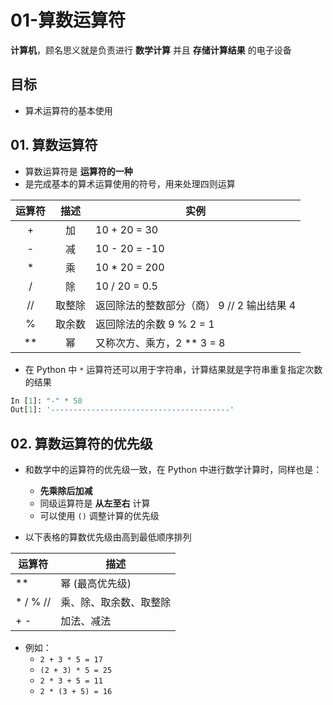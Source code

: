 # 01-算数运算符

**计算机**，顾名思义就是负责进行 **数学计算** 并且 **存储计算结果** 的电子设备

## 目标

- 算术运算符的基本使用

## 01. 算数运算符

- 算数运算符是 **运算符的一种**
- 是完成基本的算术运算使用的符号，用来处理四则运算

| 运算符 |  描述  | 实例                                       |
| :----: | :----: | ------------------------------------------ |
|   +    |   加   | 10 + 20 = 30                               |
|   -    |   减   | 10 - 20 = -10                              |
|   \*   |   乘   | 10 \* 20 = 200                             |
|   /    |   除   | 10 / 20 = 0.5                              |
|   //   | 取整除 | 返回除法的整数部分（商） 9 // 2 输出结果 4 |
|   %    | 取余数 | 返回除法的余数 9 % 2 = 1                   |
|  \*\*  |   幂   | 又称次方、乘方，2 \*\* 3 = 8               |

- 在 Python 中 `*` 运算符还可以用于字符串，计算结果就是字符串重复指定次数的结果

```python
In [1]: "-" * 50
Out[1]: '----------------------------------------'
```

## 02. 算数运算符的优先级

- 和数学中的运算符的优先级一致，在 Python 中进行数学计算时，同样也是：

  - **先乘除后加减**
  - 同级运算符是 **从左至右** 计算
  - 可以使用 `()` 调整计算的优先级

- 以下表格的算数优先级由高到最低顺序排列

| 运算符    | 描述                   |
| --------- | ---------------------- |
| \*\*      | 幂 (最高优先级)        |
| \* / % // | 乘、除、取余数、取整除 |
| + -       | 加法、减法             |

- 例如：
  - `2 + 3 * 5 = 17`
  - `(2 + 3) * 5 = 25`
  - `2 * 3 + 5 = 11`
  - `2 * (3 + 5) = 16`

